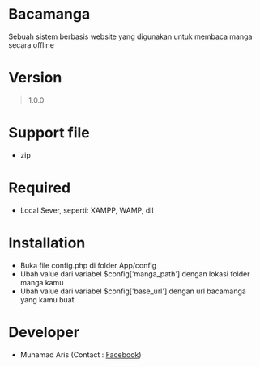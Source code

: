 # Bacamanga
Sebuah sistem berbasis website yang digunakan untuk membaca manga secara offline

# Version
> 1.0.0

# Support file
- zip

# Required
- Local Sever, seperti: XAMPP, WAMP, dll

# Installation
- Buka file config.php di folder App/config
- Ubah value dari variabel $config['manga_path'] dengan lokasi folder manga kamu
- Ubah value dari variabel $config['base_url'] dengan url bacamanga yang kamu buat

# Developer
- Muhamad Aris (Contact : [Facebook](https://www.facebook.com/zyonesth))
